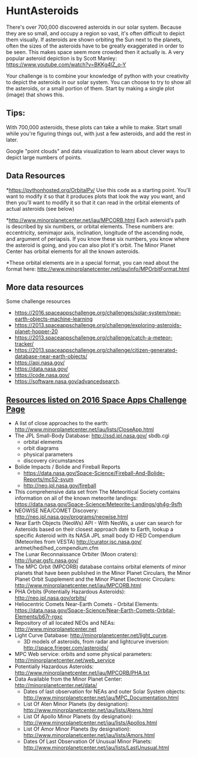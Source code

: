 # HuntAsteroids
There's over 700,000 discovered asteroids in our solar system. Because they are so small, and occupy a region so vast, it's often difficult to depict them visually. If asteroids are shown orbiting the Sun next to the planets, often the sizes of the asteroids have to be greatly exaggerated in order to be seen. This makes space seem more crowded then it actually is. A very popular asteroid depiction is by Scott Manley: https://www.youtube.com/watch?v=BKKg4lZ_o-Y

Your challenge is to combine your knowledge of python with your creativity to depict the asteroids in our solar system. You can choose to try to show all the asteroids, or a small portion of them. Start by making a single plot (image) that shows this.

 
## Tips:

With 700,000 asteroids, these plots can take a while to make. Start small while you're figuring things out, with just a few asteroids, and add the rest in later.

 

Google "point clouds" and data visualization to learn about clever ways to depict large numbers of points.


## Data Resources
*https://pythonhosted.org/OrbitalPy/
Use this code as a starting point. You'll want to modify it so that it produces plots that look the way you want, and then you'll want to modify it so that it can read in the orbital elements of actual asteroids (see below)

*http://www.minorplanetcenter.net/iau/MPCORB.html
Each asteroid's path is described by six numbers, or orbital elements. These numbers are: eccentricity, semimajor axis, inclination, longitude of the ascending node, and argument of periapsis. If you know these six numbers, you know where the asteroid is going, and you can also plot it's orbit. The Minor Planet Center has orbital elements for all the known asteroids.

*These orbital elements are in a special format, you can read about the format here:
http://www.minorplanetcenter.net/iau/info/MPOrbitFormat.html


## More data resources
Some challenge resources
* https://2016.spaceappschallenge.org/challenges/solar-system/near-earth-objects-machine-learning
* https://2013.spaceappschallenge.org/challenge/exploring-asteroids-planet-hopper-20
* https://2013.spaceappschallenge.org/challenge/catch-a-meteor-tracker/
* https://2013.spaceappschallenge.org/challenge/citizen-generated-database-near-earth-objects/
* https://api.nasa.gov/  
* https://data.nasa.gov/
* https://code.nasa.gov/
* https://software.nasa.gov/advancedsearch.
## [Resources listed on 2016 Space Apps Challenge Page](https://github.com/SpaceApps2016/Resources)
*	A list of close approaches to the earth: http://www.minorplanetcenter.net/iau/lists/CloseApp.html
*	The JPL Small-Body Database: http://ssd.jpl.nasa.gov/ sbdb.cgi
	*	orbital elements 
	*	orbit diagrams 
	*	physical parameters 
	*	discovery circumstances 
*	Bolide Impacts / Bolide and Fireball Reports
	*	https://data.nasa.gov/Space-Science/Fireball-And-Bolide-Reports/mc52-syum 
	*	http://neo.jpl.nasa.gov/fireball
*	This comprehensive data set from The Meteoritical Society contains information on all of the known meteorite landings: https://data.nasa.gov/Space-Science/Meteorite-Landings/gh4g-9sfh
*	NEOWISE NEA/COMET Discovery: http://neo.jpl.nasa.gov/programs/neowise.html
*	Near Earth Objects (NeoWs) API - With NeoWs, a user can search for Asteroids based on their closest approach date to Earth, lookup a specific Asteroid with its NASA JPL small body ID HED Compendium (Meteorites from VESTA)  http://curator.jsc.nasa.gov/ antmet/hed/hed_compendium.cfm
*	The Lunar Reconnaissance Orbiter (Moon craters): http://lunar.gsfc.nasa.gov/
*	The MPC Orbit (MPCORB) database contains orbital elements of minor planets that have been published in the Minor Planet Circulars, the Minor Planet Orbit Supplement and the Minor Planet Electronic Circulars: http://www.minorplanetcenter.net/iau/MPCORB.html
*	PHA Orbits (Potentially Hazardous Asteroids): http://neo.jpl.nasa.gov/orbits/
*	Heliocentric Comets Near-Earth Comets - Orbital Elements: https://data.nasa.gov/Space-Science/Near-Earth-Comets-Orbital-Elements/b67r-rgxc
*	Repository of all located NEOs and NEAs: http://www.minorplanetcenter.net
*	Light Curve Database: http://minorplanetcenter.net/light_curve.
	*	3D models of asteroids, from radar and lightcurve inversion: http://space.frieger.com/asteroids/
*	MPC Web service: orbits and some physical parameters: http://minorplanetcenter.net/web_service
*	Potentially Hazardous Asteroids: http://www.minorplanetcenter.net/iau/MPCORB/PHA.txt
*	Data Available from the Minor Planet Center: http://minorplanetcenter.net/data/
	*	Dates of last observation for NEAs and outer Solar System objects: http://www.minorplanetcenter.net/iau/MPC_Documentation.html
	*	List Of Aten Minor Planets (by designation): http://www.minorplanetcenter.net/iau/lists/Atens.html
	*	List Of Apollo Minor Planets (by designation): http://www.minorplanetcenter.net/iau/lists/Apollos.html
	*	List Of Amor Minor Planets (by designation): http://www.minorplanetcenter.net/iau/lists/Amors.html
	*	Dates Of Last Observation Of Unusual Minor Planets: http://www.minorplanetcenter.net/iau/lists/LastUnusual.html
